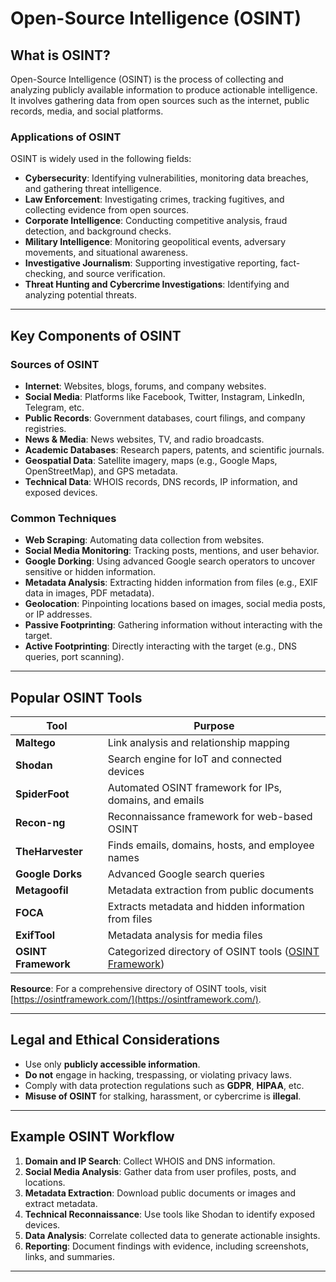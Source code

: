 
# Open-Source Intelligence (OSINT)

## What is OSINT?
Open-Source Intelligence (OSINT) is the process of collecting and analyzing publicly available information to produce actionable intelligence. It involves gathering data from open sources such as the internet, public records, media, and social platforms.

### Applications of OSINT
OSINT is widely used in the following fields:
- **Cybersecurity**: Identifying vulnerabilities, monitoring data breaches, and gathering threat intelligence.
- **Law Enforcement**: Investigating crimes, tracking fugitives, and collecting evidence from open sources.
- **Corporate Intelligence**: Conducting competitive analysis, fraud detection, and background checks.
- **Military Intelligence**: Monitoring geopolitical events, adversary movements, and situational awareness.
- **Investigative Journalism**: Supporting investigative reporting, fact-checking, and source verification.
- **Threat Hunting and Cybercrime Investigations**: Identifying and analyzing potential threats.

---

## Key Components of OSINT

### Sources of OSINT
- **Internet**: Websites, blogs, forums, and company websites.
- **Social Media**: Platforms like Facebook, Twitter, Instagram, LinkedIn, Telegram, etc.
- **Public Records**: Government databases, court filings, and company registries.
- **News & Media**: News websites, TV, and radio broadcasts.
- **Academic Databases**: Research papers, patents, and scientific journals.
- **Geospatial Data**: Satellite imagery, maps (e.g., Google Maps, OpenStreetMap), and GPS metadata.
- **Technical Data**: WHOIS records, DNS records, IP information, and exposed devices.

### Common Techniques
- **Web Scraping**: Automating data collection from websites.
- **Social Media Monitoring**: Tracking posts, mentions, and user behavior.
- **Google Dorking**: Using advanced Google search operators to uncover sensitive or hidden information.
- **Metadata Analysis**: Extracting hidden information from files (e.g., EXIF data in images, PDF metadata).
- **Geolocation**: Pinpointing locations based on images, social media posts, or IP addresses.
- **Passive Footprinting**: Gathering information without interacting with the target.
- **Active Footprinting**: Directly interacting with the target (e.g., DNS queries, port scanning).

---

## Popular OSINT Tools
| **Tool**          | **Purpose**                                              |
|-------------------|----------------------------------------------------------|
| **Maltego**       | Link analysis and relationship mapping                   |
| **Shodan**        | Search engine for IoT and connected devices              |
| **SpiderFoot**    | Automated OSINT framework for IPs, domains, and emails   |
| **Recon-ng**      | Reconnaissance framework for web-based OSINT             |
| **TheHarvester**  | Finds emails, domains, hosts, and employee names         |
| **Google Dorks**  | Advanced Google search queries                           |
| **Metagoofil**    | Metadata extraction from public documents                |
| **FOCA**          | Extracts metadata and hidden information from files      |
| **ExifTool**      | Metadata analysis for media files                        |
| **OSINT Framework** | Categorized directory of OSINT tools ([OSINT Framework](https://osintframework.com/)) |

**Resource**: For a comprehensive directory of OSINT tools, visit [https://osintframework.com/](https://osintframework.com/).

---

## Legal and Ethical Considerations
- Use only **publicly accessible information**.
- **Do not** engage in hacking, trespassing, or violating privacy laws.
- Comply with data protection regulations such as **GDPR**, **HIPAA**, etc.
- **Misuse of OSINT** for stalking, harassment, or cybercrime is **illegal**.

---

## Example OSINT Workflow
1. **Domain and IP Search**: Collect WHOIS and DNS information.
2. **Social Media Analysis**: Gather data from user profiles, posts, and locations.
3. **Metadata Extraction**: Download public documents or images and extract metadata.
4. **Technical Reconnaissance**: Use tools like Shodan to identify exposed devices.
5. **Data Analysis**: Correlate collected data to generate actionable insights.
6. **Reporting**: Document findings with evidence, including screenshots, links, and summaries.

---
